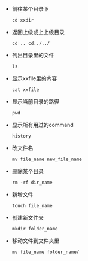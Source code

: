 - 前往某个目录下
    ```
    cd xxdir
    ```
- 返回上级或上上级目录
    ```
    cd .. cd../../
    ```
- 列出目录里的文件
    ```
    ls
    ```
- 显示xxfile里的内容
    ``` 
    cat xxfile
    ```
- 显示当前目录的路径
    ```
    pwd
    ```
- 显示所有用过的command
    ```
    history
    ```
- 改文件名
    ```
    mv file_name new_file_name
    ```
- 删除某个目录
    ```
    rm -rf dir_name
    ```
- 新增文件
    ```
    touch file_name
    ```
- 创建新文件夹
    ```
    mkdir folder_name
    ```
- 移动文件到文件夹里
    ```
    mv file_name folder_name/
    ```




